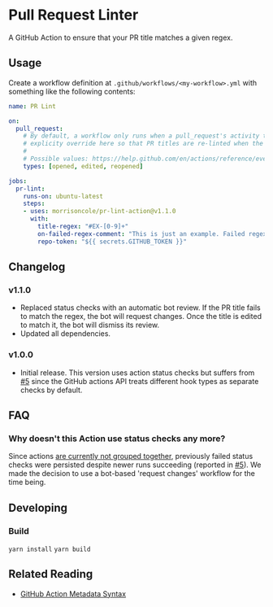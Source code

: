 # Pull Request Linter

A GitHub Action to ensure that your PR title matches a given regex.

## Usage

Create a workflow definition at `.github/workflows/<my-workflow>.yml` with something like the following contents:

```yaml
name: PR Lint

on:
  pull_request:
    # By default, a workflow only runs when a pull_request's activity type is opened, synchronize, or reopened. We
    # explicity override here so that PR titles are re-linted when the PR text content is edited.
    #
    # Possible values: https://help.github.com/en/actions/reference/events-that-trigger-workflows#pull-request-event-pull_request
    types: [opened, edited, reopened]

jobs:
  pr-lint:
    runs-on: ubuntu-latest
    steps:
    - uses: morrisoncole/pr-lint-action@v1.1.0
      with:
        title-regex: "#EX-[0-9]+"
        on-failed-regex-comment: "This is just an example. Failed regex: `%regex%`!"
        repo-token: "${{ secrets.GITHUB_TOKEN }}"

```

## Changelog

### v1.1.0

* Replaced status checks with an automatic bot review. If the PR title fails to match the regex, the bot will request changes. Once the
title is edited to match it, the bot will dismiss its review.
* Updated all dependencies.

### v1.0.0

* Initial release. This version uses action status checks but suffers from [#5](https://github.com/MorrisonCole/pr-lint-action/issues/5) since the GitHub actions API treats different hook types as separate checks by default.

## FAQ

### Why doesn't this Action use status checks any more?

Since actions [are currently not grouped together](https://github.community/t5/GitHub-Actions/duplicate-checks-on-pull-request-event/m-p/33157), previously failed status checks were persisted despite newer runs succeeding (reported in [#5](https://github.com/MorrisonCole/pr-lint-action/issues/5)). We made the decision to use a bot-based 'request changes' workflow for the time being.

## Developing

### Build
`yarn install`
`yarn build`

## Related Reading

* [GitHub Action Metadata Syntax](https://help.github.com/en/actions/automating-your-workflow-with-github-actions/metadata-syntax-for-github-actions)
